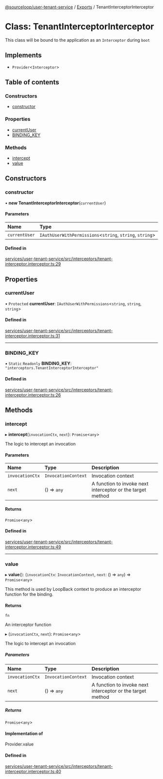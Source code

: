 [@sourceloop/user-tenant-service](../README.md) / [Exports](../modules.md) / TenantInterceptorInterceptor

# Class: TenantInterceptorInterceptor

This class will be bound to the application as an `Interceptor` during
`boot`

## Implements

- `Provider`<`Interceptor`\>

## Table of contents

### Constructors

- [constructor](TenantInterceptorInterceptor.md#constructor)

### Properties

- [currentUser](TenantInterceptorInterceptor.md#currentuser)
- [BINDING\_KEY](TenantInterceptorInterceptor.md#binding_key)

### Methods

- [intercept](TenantInterceptorInterceptor.md#intercept)
- [value](TenantInterceptorInterceptor.md#value)

## Constructors

### constructor

• **new TenantInterceptorInterceptor**(`currentUser`)

#### Parameters

| Name | Type |
| :------ | :------ |
| `currentUser` | `IAuthUserWithPermissions`<`string`, `string`, `string`\> |

#### Defined in

[services/user-tenant-service/src/interceptors/tenant-interceptor.interceptor.ts:29](https://github.com/sourcefuse/loopback4-microservice-catalog/blob/93a7f917/services/user-tenant-service/src/interceptors/tenant-interceptor.interceptor.ts#L29)

## Properties

### currentUser

• `Protected` **currentUser**: `IAuthUserWithPermissions`<`string`, `string`, `string`\>

#### Defined in

[services/user-tenant-service/src/interceptors/tenant-interceptor.interceptor.ts:31](https://github.com/sourcefuse/loopback4-microservice-catalog/blob/93a7f917/services/user-tenant-service/src/interceptors/tenant-interceptor.interceptor.ts#L31)

___

### BINDING\_KEY

▪ `Static` `Readonly` **BINDING\_KEY**: ``"interceptors.TenantInterceptorInterceptor"``

#### Defined in

[services/user-tenant-service/src/interceptors/tenant-interceptor.interceptor.ts:26](https://github.com/sourcefuse/loopback4-microservice-catalog/blob/93a7f917/services/user-tenant-service/src/interceptors/tenant-interceptor.interceptor.ts#L26)

## Methods

### intercept

▸ **intercept**(`invocationCtx`, `next`): `Promise`<`any`\>

The logic to intercept an invocation

#### Parameters

| Name | Type | Description |
| :------ | :------ | :------ |
| `invocationCtx` | `InvocationContext` | Invocation context |
| `next` | () => `any` | A function to invoke next interceptor or the target method |

#### Returns

`Promise`<`any`\>

#### Defined in

[services/user-tenant-service/src/interceptors/tenant-interceptor.interceptor.ts:49](https://github.com/sourcefuse/loopback4-microservice-catalog/blob/93a7f917/services/user-tenant-service/src/interceptors/tenant-interceptor.interceptor.ts#L49)

___

### value

▸ **value**(): (`invocationCtx`: `InvocationContext`, `next`: () => `any`) => `Promise`<`any`\>

This method is used by LoopBack context to produce an interceptor function
for the binding.

#### Returns

`fn`

An interceptor function

▸ (`invocationCtx`, `next`): `Promise`<`any`\>

The logic to intercept an invocation

##### Parameters

| Name | Type | Description |
| :------ | :------ | :------ |
| `invocationCtx` | `InvocationContext` | Invocation context |
| `next` | () => `any` | A function to invoke next interceptor or the target method |

##### Returns

`Promise`<`any`\>

#### Implementation of

Provider.value

#### Defined in

[services/user-tenant-service/src/interceptors/tenant-interceptor.interceptor.ts:40](https://github.com/sourcefuse/loopback4-microservice-catalog/blob/93a7f917/services/user-tenant-service/src/interceptors/tenant-interceptor.interceptor.ts#L40)
